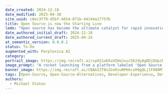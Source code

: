 ```yaml
---
date_created: 2024-12-18
date_modified: 2025-04-30
site_uuid: c8ec3f79-d5bf-4654-871b-44144a1775fb
title: Open Source is now the Starting Line
lede: "Open source has become the ultimate catalyst for rapid innovation and zero-to-one breakthroughs."
date_authored_initial_draft: 2024-12-18
date_authored_current_draft: 2025-04-24
at_semantic_version: 0.0.0.1
status: To-Do
augmented_with: Perplexica AI
category: 
portrait_image: https://img.recraft.ai/vpOS1uKXxUIHaJxuz562dy8gDDjDUpzhrV7ICR3BV7k/rs:fit:1024:1820:0/raw:1/plain/abs://external/images/6d1e6e59-cedc-4446-a1e4-c5a3a59a9483
image_prompt: "A rocket launching from a platform labeled 'Open Source,' with diverse engineers collaborating below and digital blueprints streaming into the sky. The mood is energetic, collaborative, and innovative."
banner_image: https://img.recraft.ai/CBAbZ2T8n2GxRzuNPHkczH9gQLj1F000M7zhaBO8EX0/rs:fit:2048:1024:0/raw:1/plain/abs://external/images/20ba2b7d-2619-4c2f-8d11-3691bc37f9e8
tags: [Open-Source, Open-Source-Alternatives, Developer-Experience, Developer-Tools]
authors:
  - Michael Staton
---
```

